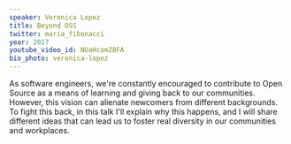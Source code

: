 ```yaml
---
speaker: Veronica Lopez
title: Beyond OSS
twitter: maria_fibonacci
year: 2017
youtube_video_id: NUaHcomZ8FA
bio_photo: veronica-lopez
---
```


As software engineers, we're constantly encouraged to contribute to Open Source as a means of learning and giving back to our communities. However, this vision can alienate newcomers from different backgrounds. To fight this back, in this talk I'll explain why this happens, and I will share different ideas that can lead us to foster real diversity in our communities and workplaces.
